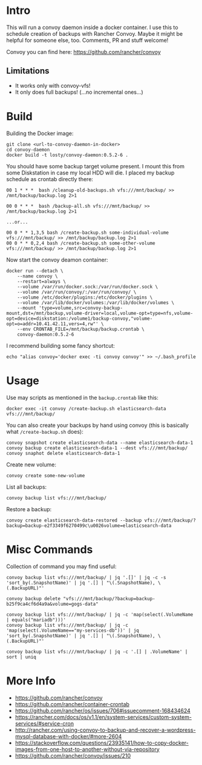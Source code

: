 Intro
===
This will run a convoy daemon inside a docker container. I use this to schedule creation of backups with Rancher Convoy. Maybe it might be helpful for someone else, too. Comments, PR and stuff welcome!

Convoy you can find here: https://github.com/rancher/convoy

Limitations
---
- It works only with convoy-vfs!
- It only does full backups! (...no incremental ones...)

Build
===
Building the Docker image:
```
git clone <url-to-convoy-daemon-in-docker>
cd convoy-daemon
docker build -t losty/convoy-daemon:0.5.2-6 .
```

You should have some backup target volume present. I mount this from some Diskstation in case my local HDD will die. I placed my backup schedule as crontab directly there:
```
00 1 * * *  bash /cleanup-old-backups.sh vfs:///mnt/backup/ >> /mnt/backup/backup.log 2>1

00 0 * * *  bash /backup-all.sh vfs:///mnt/backup/ >> /mnt/backup/backup.log 2>1

...or...

00 0 * * 1,3,5 bash /create-backup.sh some-individual-volume vfs:///mnt/backup/ >> /mnt/backup/backup.log 2>1
00 0 * * 0,2,4 bash /create-backup.sh some-other-volume vfs:///mnt/backup/ >> /mnt/backup/backup.log 2>1
```

Now start the convoy deamon container:
```
docker run --detach \
    --name convoy \
    --restart=always \
    --volume /var/run/docker.sock:/var/run/docker.sock \
    --volume /var/run/convoy/:/var/run/convoy/ \
    --volume /etc/docker/plugins:/etc/docker/plugins \
    --volume /var/lib/docker/volumes:/var/lib/docker/volumes \
    --mount 'type=volume,src=convoy-backup-mount,dst=/mnt/backup,volume-driver=local,volume-opt=type=nfs,volume-opt=device=diskstation:/volume1/backup-convoy,"volume-opt=o=addr=10.41.42.11,vers=4,rw"' \
    --env CRONTAB_FILE=/mnt/backup/backup.crontab \
    convoy-daemon:0.5.2-6
```

I recommend building some fancy shortcut:
```
echo "alias convoy='docker exec -ti convoy convoy'" >> ~/.bash_profile
```

Usage
===
Use may scripts as mentioned in the `backup.crontab` like this:
```
docker exec -it convoy /create-backup.sh elasticsearch-data vfs:///mnt/backup/
```

You can also create your backups by hand using convoy (this is basically what `/create-backup.sh` does):
```
convoy snapshot create elasticsearch-data --name elasticsearch-data-1
convoy backup create elasticsearch-data-1 --dest vfs:///mnt/backup/
convoy snaphot delete elasticsearch-data-1
```

Create new volume:
```
convoy create some-new-volume
```

List all backups:
```
convoy backup list vfs:///mnt/backup/
```

Restore a backup:
```
convoy create elasticsearch-data-restored --backup vfs:///mnt/backup/?backup=backup-e2f3349f6270499c\u0026volume=elasticsearch-data
```

Misc Commands
===
Collection of command you may find useful: 
```
convoy backup list vfs:///mnt/backup/ | jq '.[]' | jq -c -s 'sort_by(.SnapshotName)' | jq '.[] | "\(.SnapshotName), \(.BackupURL)"'

convoy backup delete "vfs:///mnt/backup/?backup=backup-b25f9ca4cf6d4a9a&volume=gogs-data"

convoy backup list vfs:///mnt/backup/ | jq -c 'map(select(.VolumeName | equals("mariadb")))'
convoy backup list vfs:///mnt/backup/ | jq -c 'map(select(.VolumeName=="my-services-db"))' | jq 'sort_by(.SnapshotName)' | jq '.[] | "\(.SnapshotName), \(.BackupURL)"'

convoy backup list vfs:///mnt/backup/ | jq -c '.[] | .VolumeName' | sort | uniq
```

More Info
===
- https://github.com/rancher/convoy
- https://github.com/rancher/container-crontab
- https://github.com/rancher/os/issues/706#issuecomment-168434624
- https://rancher.com/docs/os/v1.1/en/system-services/custom-system-services/#service-cron
- http://rancher.com/using-convoy-to-backup-and-recover-a-wordpress-mysql-database-with-docker/#more-2604
- https://stackoverflow.com/questions/23935141/how-to-copy-docker-images-from-one-host-to-another-without-via-repository
- https://github.com/rancher/convoy/issues/210
